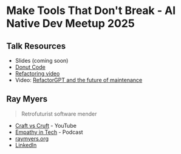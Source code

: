 # Make Tools That Don't Break - AI Native Dev Meetup 2025

## Talk Resources
* Slides (coming soon)
* [Donut Code](https://github.com/craftvscruft/refactoring-ioccc-2006-sloane)
* [Refactoring video](https://youtu.be/IznA7VZDiJc)
* Video: [RefactorGPT and the future of maintenance](https://www.youtube.com/watch?v=pc05to-uKzI)

## Ray Myers<!-- include: ray.md -->

> Retrofuturist software mender

* [Craft vs Cruft](https://www.youtube.com/@craftvscruft8060) - YouTube
* [Empathy in Tech](https://www.empathyintech.com/) - Podcast
* [raymyers.org](https://raymyers.org)
* [LinkedIn](https://www.linkedin.com/in/cadrlife)

<!-- endInclude -->

